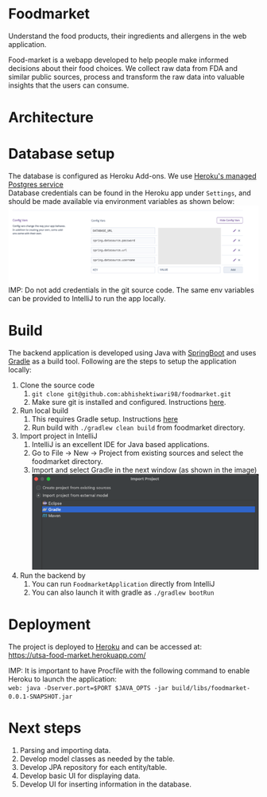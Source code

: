 # Foodmarket
Understand the food products, their ingredients and allergens in the web application.

Food-market is a webapp developed to help people make informed decisions about their food choices. We collect raw data 
from FDA and similar public sources, process and transform the raw data into valuable insights that the users can 
consume. 

# Architecture 


# Database setup
The database is configured as Heroku Add-ons. We use [Heroku's managed Postgres service](https://devcenter.heroku.com/articles/heroku-postgresql)   
Database credentials can be found in the Heroku app under `Settings`, and should be made available via environment variables as shown below:  
![alt text](docs/images/db-configs.png)  
IMP: Do not add credentials in the git source code. The same env variables can be provided to IntelliJ to run the app locally.   


# Build 
The backend application is developed using Java with [SpringBoot](https://spring.io/projects/spring-boot) and uses [Gradle](https://docs.gradle.org/current/userguide/userguide.html) 
as a build tool. Following are the steps to setup the application locally: 
1. Clone the source code
   1. `git clone git@github.com:abhishektiwari98/foodmarket.git`
   2. Make sure git is installed and configured. Instructions [here](https://git-scm.com/book/en/v2/Getting-Started-Installing-Git). 
2. Run local build
   1. This requires Gradle setup. Instructions [here](https://gradle.org/install/)
   2. Run build with `./gradlew clean build` from foodmarket directory.
3. Import project in IntelliJ
   1. IntelliJ is an excellent IDE for Java based applications. 
   2. Go to File -> New -> Project from existing sources and select the foodmarket directory.
   3. Import and select Gradle in the next window (as shown in the image)  
      ![alt text](docs/images/import.png)
4. Run the backend by
   1. You can run `FoodmarketApplication` directly from IntelliJ
   2. You can also launch it with gradle as `./gradlew bootRun`

# Deployment 
The project is deployed to [Heroku](https://dashboard.heroku.com/apps) and can be accessed at:  
https://utsa-food-market.herokuapp.com/

IMP: It is important to have Procfile with the following command to enable Heroku to launch the application:   
`web: java -Dserver.port=$PORT $JAVA_OPTS -jar build/libs/foodmarket-0.0.1-SNAPSHOT.jar`

# Next steps
1. Parsing and importing data.
2. Develop model classes as needed by the table. 
3. Develop JPA repository for each entity/table.
4. Develop basic UI for displaying data.
5. Develop UI for inserting information in the database. 


